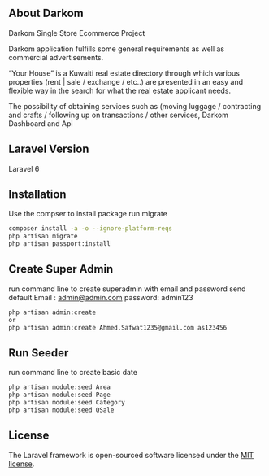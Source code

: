 


## About Darkom
Darkom Single Store Ecommerce Project <br>

Darkom application fulfills some general requirements as well as commercial advertisements.

“Your House” is a Kuwaiti real estate directory through which various properties (rent | sale / exchange / etc..) are presented in an easy and flexible way in the search for what the real estate applicant needs.

The possibility of obtaining services such as (moving luggage / contracting and crafts / following up on transactions / other services,
Darkom Dashboard and  Api


##  Laravel Version

Laravel 6

## Installation
Use the compser to install  package 
run migrate

```bash
composer install -a -o --ignore-platform-reqs
php artisan migrate
php artisan passport:install

```

## Create Super Admin 
run command line to create superadmin with email and password send 
default
Email   : admin@admin.com
password: admin123

```bash 
php artisan admin:create
or
php artisan admin:create Ahmed.Safwat1235@gmail.com as123456

```

## Run Seeder 
run command line to create basic  date 

```bash 
php artisan module:seed Area
php artisan module:seed Page
php artisan module:seed Category
php artisan module:seed QSale

```

## License

The Laravel framework is open-sourced software licensed under the [MIT license](https://opensource.org/licenses/MIT).
